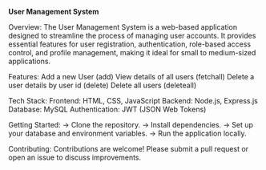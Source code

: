 **User Management System**

Overview:
The User Management System is a web-based application designed to streamline the process of managing user accounts. It provides essential features for user registration, authentication, role-based access control, and profile management, making it ideal for small to medium-sized applications.

Features:
Add a new User (add)
View details of all users (fetchall)
Delete a user details by user id (delete)
Delete all users (deleteall)

Tech Stack:
Frontend: HTML, CSS, JavaScript
Backend: Node.js, Express.js
Database: MySQL
Authentication: JWT (JSON Web Tokens)

Getting Started:
-> Clone the repository.
-> Install dependencies.
-> Set up your database and environment variables.
-> Run the application locally.

Contributing:
Contributions are welcome! Please submit a pull request or open an issue to discuss improvements.
